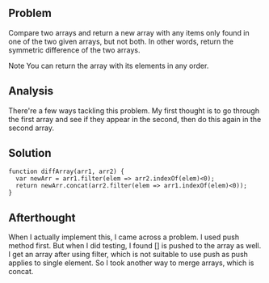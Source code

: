 ## Problem

Compare two arrays and return a new array with any items only found in one of the two given arrays, but not both. 
In other words, return the symmetric difference of the two arrays.

Note
You can return the array with its elements in any order.

## Analysis

There're a few ways tackling this problem. My first thought is to go through the first array and see if they appear in the 
second, then do this again in the second array. 

## Solution
```
function diffArray(arr1, arr2) {
  var newArr = arr1.filter(elem => arr2.indexOf(elem)<0);
  return newArr.concat(arr2.filter(elem => arr1.indexOf(elem)<0));
}
```

## Afterthought

When I actually implement this, I came across a problem. I used push method first. But when I did testing, I found [] is pushed
to the array as well. I get an array after using filter, which is not suitable to use push as push applies to single element.
So I took another way to merge arrays, which is concat.
